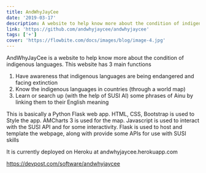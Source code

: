```yaml
---
title: AndWhyJayCee
date: '2019-03-17'
description: A website to help know more about the condition of indigenous languages.
link: 'https://github.com/andwhyjaycee/andwhyjaycee'
tags: ['+']
cover: 'https://flowbite.com/docs/images/blog/image-4.jpg'
---
```



AndWhyJayCee is a website to help know more about the condition of indigenous languages. This website has 3 main functions

1.  Have awareness that indigenous languages are being endangered and facing extinction
2. Know the indigenous languages in countries (through a world map)
3. Learn or search up (with the help of SUSI AI) some phrases of Ainu by linking them to their English meaning

This is basically a Python Flask web app. HTML, CSS, Bootstrap is used to Style the app. AMCharts 3 is used for the map. Javascript is used to interact with the SUSI API and for some interactivity. Flask is used to host and template the webpage, along with provide some APIs for use with SUSI skills

It is currently deployed on Heroku at andwhyjaycee.herokuapp.com

https://devpost.com/software/andwhyjaycee 
